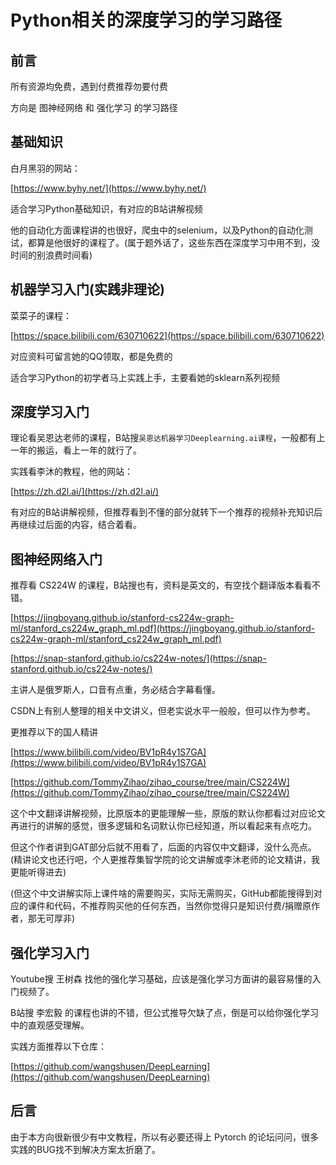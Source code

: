 # Python相关的深度学习的学习路径


## 前言

所有资源均免费，遇到付费推荐勿要付费

方向是 图神经网络 和 强化学习 的学习路径

## 基础知识

白月黑羽的网站：

[https://www.byhy.net/](https://www.byhy.net/)

适合学习Python基础知识，有对应的B站讲解视频

他的自动化方面课程讲的也很好，爬虫中的selenium，以及Python的自动化测试，都算是他很好的课程了。(属于题外话了，这些东西在深度学习中用不到，没时间的别浪费时间看)

## 机器学习入门(实践非理论)

菜菜子的课程：

[https://space.bilibili.com/630710622](https://space.bilibili.com/630710622)

对应资料可留言她的QQ领取，都是免费的

适合学习Python的初学者马上实践上手，主要看她的sklearn系列视频

## 深度学习入门

理论看吴恩达老师的课程，B站搜```吴恩达机器学习Deeplearning.ai课程```，一般都有上一年的搬运，看上一年的就行了。

实践看李沐的教程，他的网站：

[https://zh.d2l.ai/](https://zh.d2l.ai/)

有对应的B站讲解视频，但推荐看到不懂的部分就转下一个推荐的视频补充知识后再继续过后面的内容，结合着看。

## 图神经网络入门

推荐看 CS224W 的课程，B站搜也有，资料是英文的，有空找个翻译版本看看不错。

[https://jingboyang.github.io/stanford-cs224w-graph-ml/stanford_cs224w_graph_ml.pdf](https://jingboyang.github.io/stanford-cs224w-graph-ml/stanford_cs224w_graph_ml.pdf)

[https://snap-stanford.github.io/cs224w-notes/](https://snap-stanford.github.io/cs224w-notes/)

主讲人是俄罗斯人，口音有点重，务必结合字幕看懂。

CSDN上有别人整理的相关中文讲义，但老实说水平一般般，但可以作为参考。

更推荐以下的国人精讲

[https://www.bilibili.com/video/BV1pR4y1S7GA](https://www.bilibili.com/video/BV1pR4y1S7GA)

[https://github.com/TommyZihao/zihao_course/tree/main/CS224W](https://github.com/TommyZihao/zihao_course/tree/main/CS224W)

这个中文翻译讲解视频，比原版本的更能理解一些，原版的默认你都看过对应论文再进行的讲解的感觉，很多逻辑和名词默认你已经知道，所以看起来有点吃力。

但这个作者讲到GAT部分后就不用看了，后面的内容仅中文翻译，没什么亮点。(精讲论文也还行吧，个人更推荐集智学院的论文讲解或李沐老师的论文精讲，我更能听得进去)

(但这个中文讲解实际上课件啥的需要购买，实际无需购买，GitHub都能搜得到对应的课件和代码，不推荐购买他的任何东西，当然你觉得只是知识付费/捐赠原作者，那无可厚非)

## 强化学习入门

Youtube搜 王树森 找他的强化学习基础，应该是强化学习方面讲的最容易懂的入门视频了。

B站搜 李宏毅 的课程也讲的不错，但公式推导欠缺了点，倒是可以给你强化学习中的直观感受理解。

实践方面推荐以下仓库：

[https://github.com/wangshusen/DeepLearning](https://github.com/wangshusen/DeepLearning)

## 后言

由于本方向很新很少有中文教程，所以有必要还得上 Pytorch 的论坛问问，很多实践的BUG找不到解决方案太折磨了。

